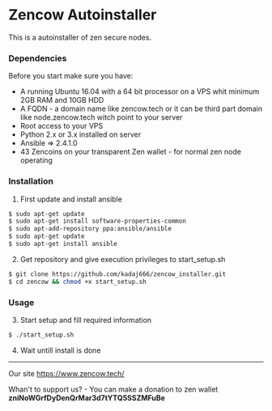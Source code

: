 Zencow Autoinstaller 
======
This is a autoinstaller of zen secure nodes. 


### Dependencies
Before you start make sure you have:
* A running Ubuntu 16.04 with a 64 bit processor on a VPS whit minimum 2GB RAM and 10GB HDD
* A FQDN - a domain name like zencow.tech or it can be third part domain like node.zencow.tech witch point to your server
* Root access to your VPS
* Python 2.x or 3.x installed on server
* Ansible => 2.4.1.0
* 43 Zencoins on your transparent Zen wallet - for normal zen node operating

### Installation
1. First update and install ansible
```bash
$ sudo apt-get update
$ sudo apt-get install software-properties-common
$ sudo apt-add-repository ppa:ansible/ansible
$ sudo apt-get update
$ sudo apt-get install ansible
```
2. Get repository and give execution privileges to start_setup.sh
```bash
$ git clone https://github.com/kadaj666/zencow_installer.git
$ cd zencow && chmod +x start_setup.sh
```

### Usage
3. Start setup and fill required information
```bash
$ ./start_setup.sh
```
4. Wait untill install is done

---

Our site https://www.zencow.tech/

Whan't to support us? -  You can make a donation to zen wallet **zniNoWGrfDyDenQrMar3d7tYTQ5SSZMFuBe**
